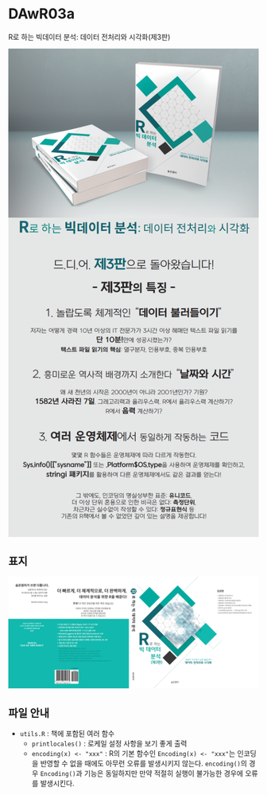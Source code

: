 # DAwR03a
R로 하는 빅데이터 분석: 데이터 전처리와 시각화(제3판)

![마케팅](ad03.png)

## 표지

![표지](3rd03.png)

## 파일 안내

* `utils.R` : 책에 포함된 여러 함수
  * `printlocales()` : 로케일 설정 사항을 보기 좋게 출력
  * `encoding(x) <- "xxx"` : R의 기본 함수인 `Encoding(x) <- "xxx"`는 인코딩을 반영할 수 없을 때에도 아무런 오류를 발생시키지 않는다. `encoding()`의 경우 `Encoding()`과 기능은 동일하지만 만약 적절히 실행이 불가능한 경우에 오류를 발생시킨다.
  
